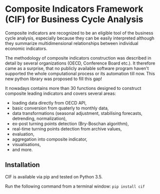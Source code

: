 # Composite Indicators Framework (CIF) for Business Cycle Analysis

Composite indicators are recognized to be an eligible tool of the business cycle analysis, especially because they can be easily interpreted although they summarize multidimensional relationships between individual economic indicators.

The methodology of composite indicators construction was described in detail by several organizations (OECD, Conference Board etc.). It therefore came as a surprise, that no publicly available software program haven't supported the whole computational process or its automation till now. This new python library was proposed to fill this gap!

It nowadays contains more than 30 functions designed to construct composite leading indicators and covers several areas:
- loading data directly from OECD API,
- basic conversion from quaterly to monthly data,
- data transformations (seasonal adjustment, stabilising forecasts, detrending, normalization),
- ex-post turning points detection (Bry-Boschan algorithm),
- real-time turning points detection from archive values,
- evaluation,
- aggregation into composite indicator,
- visualisations,
- and more.

## Installation

CIF is available via pip and tested on Python 3.5.

Run the following command from a terminal window: `pip install cif`

